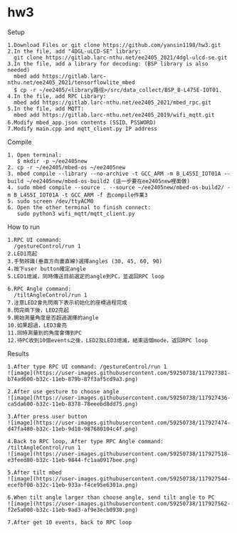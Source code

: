 # hw3

Setup
                
    1.Download Files or git clone https://github.com/yansin1198/hw3.git
    2.In the file, add "4DGL-uLCD-SE" library: 
      git clone https://gitlab.larc-nthu.net/ee2405_2021/4dgl-ulcd-se.git
    3.In the file, add a library for decoding: (BSP library is also needed)
      mbed add https://gitlab.larc-nthu.net/ee2405_2021/tensorflowlite_mbed
      $ cp -r ~/ee2405/<library路徑>/src/data_collect/BSP_B-L475E-IOT01.
    4.In the file, add RPC Library: 
      mbed add https://gitlab.larc-nthu.net/ee2405_2021/mbed_rpc.git
    5.In the file, add MQTT: 
      mbed add https://gitlab.larc-nthu.net/ee2405_2019/wifi_mqtt.git
    6.Modify mbed_app.json contents (SSID、PSSWORD)
    7.Modify main.cpp and mqtt_client.py IP address
    
Compile
    
    1. Open terminal:
       $ mkdir -p ~/ee2405new
    2. cp -r ~/ee2405/mbed-os ~/ee2405new
    3. mbed compile --library --no-archive -t GCC_ARM -m B_L4S5I_IOT01A --build ~/ee2405new/mbed-os-build2 (這一步要在ee2405new裡面做)
    4. sudo mbed compile --source . --source ~/ee2405new/mbed-os-build2/ -m B_L4S5I_IOT01A -t GCC_ARM -f 去compile作業3
    5. sudo screen /dev/ttyACM0
    6. Open the other terminal to finish connect:
       sudo python3 wifi_mqtt/mqtt_client.py
    
How to run

    1.RPC UI command: 
      /gestureControl/run 1
    2.LED1亮起
    3.手勢辨識(垂直方向畫直線)選擇angles (30, 45, 60, 90)
    4.按下user button確定angle
    5.LED1熄滅，同時傳送目前選定的angle到PC，並返回RPC loop

    6.RPC Angle command: 
      /tiltAngleControl/run 1
    7.注意LED2會先閃兩下表示初始化的座標過程完成
    8.閃完兩下後，LED2亮起
    9.開始測量角度是否超過選擇的angle
    10.如果超過，LED3會亮
    11.同時測量到的角度會傳到PC
    12.待PC收到10個events之後，LED2及LED3熄滅，結束這個mode，返回RPC loop

Results

    1.After type RPC UI command: /gestureControl/run 1
    ![image](https://user-images.githubusercontent.com/59250738/117927381-b74ad600-b32c-11eb-879b-87f3af5cd9a3.png)

    2.After use gesture to choose angle
    ![image](https://user-images.githubusercontent.com/59250738/117927436-ca5da600-b32c-11eb-8378-78eeebd8dd75.png)

    3.After press user button
    ![image](https://user-images.githubusercontent.com/59250738/117927474-d47fa480-b32c-11eb-9d10-987680104c4f.png)

    4.Back to RPC loop, After type RPC Angle command: /tiltAngleControl/run 1
    ![image](https://user-images.githubusercontent.com/59250738/117927518-e3feed80-b32c-11eb-9844-fc1aa0917bee.png)

    5.After tilt mbed
    ![image](https://user-images.githubusercontent.com/59250738/117927544-ecefbf00-b32c-11eb-933a-f4ce95e6301a.png)

    6.When tilt angle larger than choose angle, send tilt angle to PC
    ![image](https://user-images.githubusercontent.com/59250738/117927562-f2e5a000-b32c-11eb-9ad3-af9e3ecb0930.png)

    7.After get 10 events, back to RPC loop

    


